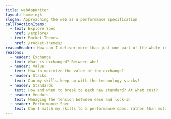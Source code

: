```yaml
---
title: webAppWriter
layout: home.njk
slogan: Approaching the web as a performance specification
callToActionItems:
  - text: Explore Spec
    href: /explore/
  - text: Rocket Themes
    href: /rocket-themes/
reasonHeader: How can I deliver more than just one part of the whole intention?
reasons:
  - header: Exchange
    text: What is exchanged? Between who?
  - header: Value
    text: How to maximize the value of the exchange?
  - header: Stacks
    text: Can my skills keep up with the technology stacks?
  - header: Standards
    text: How and when to break to each new standard? At what cost?
  - header: Vendors
    text: Managing the tension between ease and lock-in
  - header: Performance Spec
    text: Can I match my skills to a performance spec, rather than molding expectations to my familiar behaviors?
---
```


